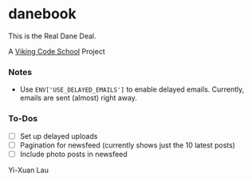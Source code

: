 danebook
========

This is the Real Dane Deal.

A [Viking Code School](http://vikingcodeschool.com) Project

### Notes
- Use `ENV['USE_DELAYED_EMAILS']` to enable delayed emails. Currently, emails are sent (almost) right away.

### To-Dos
- [ ] Set up delayed uploads
- [ ] Pagination for newsfeed (currently shows just the 10 latest posts)
- [ ] Include photo posts in newsfeed

Yi-Xuan Lau


